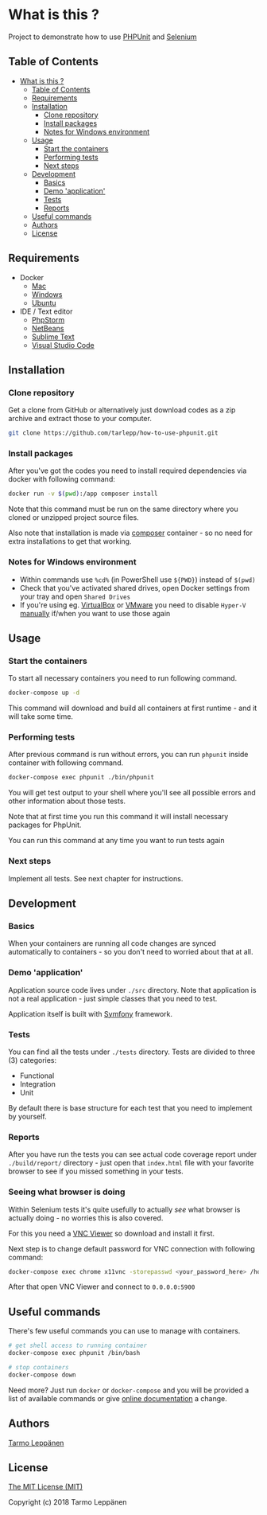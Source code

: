 # What is this ?

Project to demonstrate how to use [PHPUnit](https://phpunit.de/) and [Selenium](http://www.seleniumhq.org/)

## Table of Contents

* [What is this ?](#what-is-this-)
  * [Table of Contents](#table-of-contents)
  * [Requirements](#requirements)
  * [Installation](#installation)
     * [Clone repository](#clone-repository)
     * [Install packages](#install-packages)
     * [Notes for Windows environment](#notes-for-windows-environment)
  * [Usage](#usage)
     * [Start the containers](#start-the-containers)
     * [Performing tests](#performing-tests)
     * [Next steps](#next-steps)
  * [Development](#development)
     * [Basics](#basics)
     * [Demo 'application'](#demo-application)
     * [Tests](#tests)
     * [Reports](#reports)
  * [Useful commands](#useful-commands)
  * [Authors](#authors)
  * [License](#license)

## Requirements

* Docker
  * [Mac](https://docs.docker.com/docker-for-mac/install/)
  * [Windows](https://docs.docker.com/docker-for-windows/install/)
  * [Ubuntu](https://docs.docker.com/engine/installation/linux/docker-ce/ubuntu/)
* IDE / Text editor
  * [PhpStorm](https://www.jetbrains.com/phpstorm/)
  * [NetBeans](https://netbeans.org/)
  * [Sublime Text](https://www.sublimetext.com/)
  * [Visual Studio Code](https://code.visualstudio.com/)
  
## Installation

### Clone repository

Get a clone from GitHub or alternatively just download codes as a zip archive
and extract those to your computer.

```bash
git clone https://github.com/tarlepp/how-to-use-phpunit.git
```

### Install packages

After you've got the codes you need to install required dependencies via
docker with following command:

```bash
docker run -v $(pwd):/app composer install
```

Note that this command must be run on the same directory where you cloned or 
unzipped project source files.

Also note that installation is made via [composer](https://hub.docker.com/_/composer/)
container - so no need for extra installations to get that working.

### Notes for Windows environment

* Within commands use `%cd%` (in PowerShell use `${PWD}`) instead of `$(pwd)`
* Check that you've activated shared drives, open Docker settings from your tray and open `Shared Drives`
* If you're using eg. [VirtualBox](https://www.virtualbox.org/) or [VMware](https://www.vmware.com/solutions/virtualization.html) you need to disable `Hyper-V` [manually](https://docs.microsoft.com/en-us/virtualization/hyper-v-on-windows/quick-start/enable-hyper-v) if/when you want to use those again

## Usage

### Start the containers

To start all necessary containers you need to run following command.

```bash
docker-compose up -d
```

This command will download and build all containers at first runtime - and it
will take some time.

### Performing tests

After previous command is run without errors, you can run `phpunit` inside
container with following command.

```bash
docker-compose exec phpunit ./bin/phpunit
```

You will get test output to your shell where you'll see all possible errors
and other information about those tests.

Note that at first time you run this command it will install necessary packages
for PhpUnit.

You can run this command at any time you want to run tests again

### Next steps

Implement all tests. See next chapter for instructions.

## Development

### Basics

When your containers are running all code changes are synced automatically to
containers - so you don't need to worried about that at all.

### Demo 'application'

Application source code lives under `./src` directory. Note that application
is not a real application - just simple classes that you need to test.

Application itself is built with [Symfony](https://symfony.com/) framework. 

### Tests

You can find all the tests under `./tests` directory. Tests are divided to 
three (3) categories:

* Functional
* Integration
* Unit

By default there is base structure for each test that you need to implement by
yourself.

### Reports

After you have run the tests you can see actual code coverage report under
`./build/report/` directory - just open that `index.html` file with your 
favorite browser to see if you missed something in your tests.

### Seeing what browser is doing

Within Selenium tests it's quite usefully to actually _see_ what browser is
actually doing - no worries this is also covered.

For this you need a [VNC Viewer](https://www.realvnc.com/en/connect/download/viewer/)
so download and install it first.

Next step is to change default password for VNC connection with following 
command:

```bash
docker-compose exec chrome x11vnc -storepasswd <your_password_here> /home/seluser/.vnc/passwd
```

After that open VNC Viewer and connect to `0.0.0.0:5900`

## Useful commands

There's few useful commands you can use to manage with containers.

```bash
# get shell access to running container
docker-compose exec phpunit /bin/bash

# stop containers
docker-compose down
```

Need more? Just run `docker` or `docker-compose` and you will be provided a
list of available commands or give [online documentation](https://docs.docker.com/engine/reference/commandline/docker/) 
a change.

## Authors

[Tarmo Leppänen](https://github.com/tarlepp)

## License

[The MIT License (MIT)](LICENSE)

Copyright (c) 2018 Tarmo Leppänen
